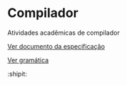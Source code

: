 # Compilador
Atividades acadêmicas de compilador

[Ver documento da especificação](DocEspecificacao.pdf)

[Ver gramática](https://docs.google.com/document/d/1U7F174833RSpnM0XxFtiyDKlGsATA9iSQqJa_vw7vrc/edit?usp=sharing)

:shipit:

